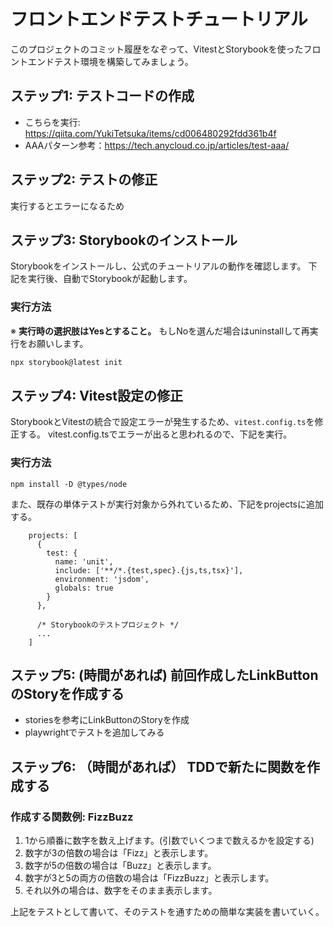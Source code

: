 # フロントエンドテストチュートリアル

このプロジェクトのコミット履歴をなぞって、VitestとStorybookを使ったフロントエンドテスト環境を構築してみましょう。

## ステップ1: テストコードの作成

- こちらを実行: https://qiita.com/YukiTetsuka/items/cd006480292fdd361b4f
- AAAパターン参考：https://tech.anycloud.co.jp/articles/test-aaa/

## ステップ2: テストの修正

実行するとエラーになるため

## ステップ3: Storybookのインストール

Storybookをインストールし、公式のチュートリアルの動作を確認します。
下記を実行後、自動でStorybookが起動します。

### 実行方法
※ **実行時の選択肢はYesとすること。** もしNoを選んだ場合はuninstallして再実行をお願いします。
```bash
npx storybook@latest init
```

## ステップ4: Vitest設定の修正

StorybookとVitestの統合で設定エラーが発生するため、`vitest.config.ts`を修正する。
vitest.config.tsでエラーが出ると思われるので、下記を実行。

### 実行方法

```
npm install -D @types/node
```

また、既存の単体テストが実行対象から外れているため、下記をprojectsに追加する。

```
    projects: [
      {
        test: {
          name: 'unit',
          include: ['**/*.{test,spec}.{js,ts,tsx}'],
          environment: 'jsdom',
          globals: true
        }
      },

      /* Storybookのテストプロジェクト */
      ...
    ]
```

## ステップ5: (時間があれば) 前回作成したLinkButtonのStoryを作成する

- storiesを参考にLinkButtonのStoryを作成
- playwrightでテストを追加してみる

## ステップ6: （時間があれば） TDDで新たに関数を作成する

### 作成する関数例: FizzBuzz
1. 1から順番に数字を数え上げます。(引数でいくつまで数えるかを設定する)
1. 数字が3の倍数の場合は「Fizz」と表示します。
1. 数字が5の倍数の場合は「Buzz」と表示します。
1. 数字が3と5の両方の倍数の場合は「FizzBuzz」と表示します。
1. それ以外の場合は、数字をそのまま表示します。

上記をテストとして書いて、そのテストを通すための簡単な実装を書いていく。
